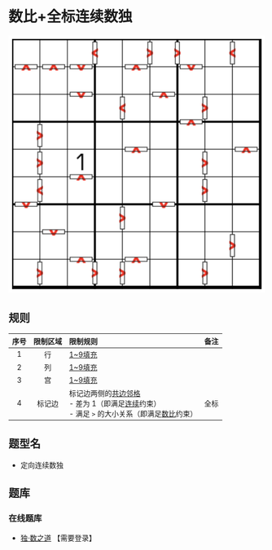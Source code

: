 # 数比+全标连续数独

![题](../../../images/sudoku/数比+全标连续数独.png)

## 规则

| 序号  | 限制区域 | 限制规则                                                             | 备注  |
|:---:|:----:|:-----------------------------------------------------------------|:---:|
|  1  |  行   | [1~9填充]                                                          |     |
|  2  |  列   | [1~9填充]                                                          |     |
|  3  |  宫   | [1~9填充]                                                          |     |
|  4  | 标记边  | 标记边两侧的[共边邻格]<br/>- 差为 1（即满足[连续]约束）<br/>- 满足 `>` 的大小关系（即满足[数比]约束） | 全标  |

## 题型名

- 定向连续数独

## 题库

### 在线题库

- [独·数之道](http://www.sudokufans.org.cn/lx/game.index.php?type=cngt) 【需要登录】

[1~9填充]: ../../../rules.md#1to9填充
[共边邻格]: ../../../rules.md#共边邻格
[连续]: ../../../rules.md#连续
[数比]: ../../../rules.md#数比
